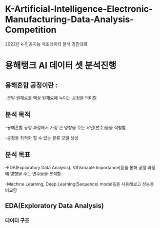 # K-Artificial-Intelligence-Electronic-Manufacturing-Data-Analysis-Competition
2022년 k-인공지능 제조데이터 분석 경진대회

# 용해탱크 AI 데이터 셋 분석진행

## 용해혼합 공정이란 : 
  -분말 원재료를 액상 원재료에 녹이는 공정을 의미함

## 분석 목적
  -용해혼합 공정 과정에서 가장 큰 영향을 주는 요인(변수)들을 식별함
  
  -공정을 최적화 할 수 있는 분류 모델 생성

## 분석 목표
  -EDA(Exploratory Data Analysis), VI(Variable Importance)등을 통해 공정 과정에 영향을 주는 변수들을 분석함
  
  -Machine Learning, Deep Learning(Sequence) model등을 사용해보고 성능을 비교함

## EDA(Exploratory Data Analysis)
  ### 데이터 구조


